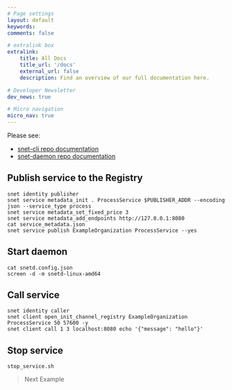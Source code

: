 ```yaml
---
# Page settings
layout: default
keywords:
comments: false

# extralink box
extralink:
    title: All Docs
    title_url: '/docs'
    external_url: false
    description: Find an overview of our full documentation here.

# Developer Newsletter
dev_news: true

# Micro navigation
micro_nav: true
---
```


Please see:
* [snet-cli repo documentation](https://github.com/singnet/snet-cli)
* [snet-daemon repo documentation](https://github.com/singnet/snet-daemon/)


## Publish service to the Registry
```
snet identity publisher
snet service metadata_init . ProcessService $PUBLISHER_ADDR --encoding json --service_type process
snet service metadata_set_fixed_price 3
snet service metadata_add_endpoints http://127.0.0.1:8080
cat service_metadata.json
snet service publish ExampleOrganization ProcessService --yes
```

## Start daemon
```
cat snetd.config.json
screen -d -m snetd-linux-amd64
```

## Call service
```
snet identity caller
snet client open_init_channel_registry ExampleOrganization ProcessService 50 57600 -y
snet client call 1 3 localhost:8080 echo '{"message": "hello"}'
```

## Stop service
```
stop_service.sh
```

> Next Example
